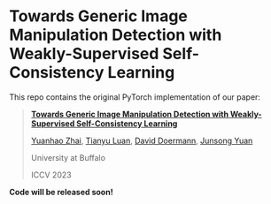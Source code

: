 # Towards Generic Image Manipulation Detection with Weakly-Supervised Self-Consistency Learning

This repo contains the original PyTorch implementation of our paper:

> [**Towards Generic Image Manipulation Detection with Weakly-Supervised Self-Consistency Learning**](https://arxiv.org/abs/2309.01246)
>
> [Yuanhao Zhai](https://www.yhzhai.com), [Tianyu Luan](https://tyluann.github.io), [David Doermann](https://cse.buffalo.edu/~doermann/), [Junsong Yuan](https://cse.buffalo.edu/~jsyuan/)
>
> University at Buffalo
>
> ICCV 2023

**Code will be released soon!**